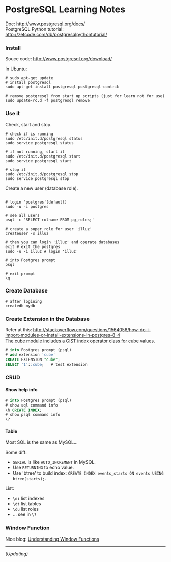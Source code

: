 PostgreSQL Learning Notes
===


Doc: http://www.postgresql.org/docs/  
PostgreSQL Python tutorial: http://zetcode.com/db/postgresqlpythontutorial/  
*<Seven Databases in Seven Weeks>*  

### Install

Souce code: http://www.postgresql.org/download/  

In Ubuntu:

```shell
# sudo apt-get update
# install postgresql
sudo apt-get install postgresql postgresql-contrib

# remove postgresql from start up scripts (just for learn not for use)
sudo update-rc.d -f postgresql remove
```

### Use it

Check, start and stop.

```shell
# check if is running
sudo /etc/init.d/postgresql status
sudo service postgresql status

# if not running, start it
sudo /etc/init.d/postgresql start
sudo service postgresql start

# stop it
sudo /etc/init.d/postgresql stop
sudo service postgresql stop
```

Create a new user (database role).

```shell

# login 'postgres'(default)
sudo -u -i postgres

# see all users
psql -c 'SELECT rolname FROM pg_roles;'

# create a super role for user 'illuz'
createuser -s illuz

# then you can login 'illuz' and operate databases
exit # exit the postgres
sudo -u -i illuz # login 'illuz'

# into Postgres prompt
psql

# exit prompt
\q
```


### Create Database
```shell
# after logining
createdb mydb
```

### Create Extension in the Database

Refer at this: http://stackoverflow.com/questions/1564056/how-do-i-import-modules-or-install-extensions-in-postgres-8-4  
[The cube module includes a GiST index operator class for cube values.](http://www.postgresql.org/docs/9.1/static/cube.html)  

```sql
# into Postgres prompt (psql)
# add extension 'cube'
CREATE EXTENSION "cube";
SELECT '1'::cube;   # test extension
```

### CRUD

#### Show help info

```sql
# into Postgres prompt (psql)
# show sql command info
\h CREATE INDEX;
# show psql command info
\?
```

#### Table

Most SQL is the same as MySQL...  

Some diff:  
- `SERIAL` is like `AUTO_INCREMENT` in MySQL.
- Use `RETURNING` to echo value.
- Use 'btree' to build index: `CREATE INDEX events_starts ON events USING btree(starts);`.

List:
- `\di` list indexes
- `\dt` list tables 
- `\du` list roles
- ... see in `\?`


### Window Function

Nice blog: [Understanding Window Functions](http://tapoueh.org/blog/2013/08/20-Window-Functions)  

---
*(Updating)*
